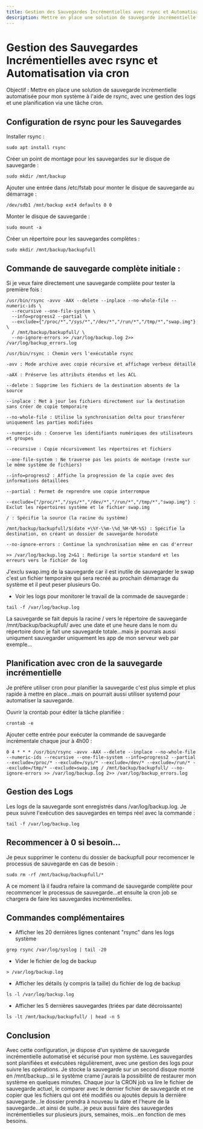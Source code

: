 ```yaml
---
title: Gestion des Sauvegardes Incrémentielles avec rsync et Automatisation viaune tâche cron
description: Mettre en place une solution de sauvegarde incrémentielle automatisée pour ton système à l'aide de rsync, avec une gestion des logs et une planification via une tâchecron.
---
```


# Gestion des Sauvegardes Incrémentielles avec rsync et Automatisation via cron

Objectif : Mettre en place une solution de sauvegarde incrémentielle automatisée pour mon système à l'aide de rsync, avec une gestion des logs et une planification via une tâche cron.

## Configuration de rsync pour les Sauvegardes

Installer rsync :

```shell
sudo apt install rsync
```

Créer un point de montage pour les sauvegardes  sur le disque de sauvegarde :

```shell
sudo mkdir /mnt/backup
```

Ajouter une entrée dans /etc/fstab pour monter le disque de sauvegarde au démarrage :

```shell
/dev/sdb1 /mnt/backup ext4 defaults 0 0
```

Monter le disque de sauvegarde :

```shell
sudo mount -a
```

Créer un répertoire pour les sauvegardes complètes :

```shell
sudo mkdir /mnt/backup/backupfull
```

## Commande de sauvegarde complète initiale :

Si je veux faire directement une sauvegarde complète pour tester la première fois :

```shell
/usr/bin/rsync -avvv -AAX --delete --inplace --no-whole-file --numeric-ids \
  --recursive --one-file-system \
  --info=progress2 --partial \
  --exclude={"/proc/*","/sys/*","/dev/*","/run/*","/tmp/*","swap.img"} \
  / /mnt/backup/backupfull/ \
  --no-ignore-errors >> /var/log/backup.log 2>> /var/log/backup_errors.log
```


`/usr/bin/rsync : Chemin vers l'exécutable rsync`

`-avv : Mode archive avec copie récursive et affichage verbeux détaillé`  

`-aAX : Préserve les attributs étendus et les ACL`  

`--delete : Supprime les fichiers de la destination absents de la source`  

`--inplace : Met à jour les fichiers directement sur la destination sans créer de copie temporaire`  

`--no-whole-file : Utilise la synchronisation delta pour transférer uniquement les parties modifiées`  

`--numeric-ids : Conserve les identifiants numériques des utilisateurs et groupes`  

`--recursive : Copie récursivement les répertoires et fichiers` 

`--one-file-system : Ne traverse pas les points de montage (reste sur le même système de fichiers)`

`--info=progress2 : Affiche la progression de la copie avec des informations détaillées`  

`--partial : Permet de reprendre une copie interrompue`
 
`--exclude={"/proc/*","/sys/*","/dev/*","/run/*","/tmp/*","swap.img"} : Exclut les répertoires système et le fichier swap.img`  

`/ : Spécifie la source (la racine du système)`  

`/mnt/backup/backupfull/$(date +\%Y-\%m-\%d_%H-%M-%S) : Spécifie la destination, en créant un dossier de sauvegarde horodaté`  

`--no-ignore-errors : Continue la synchronisation même en cas d'erreur`  

`>> /var/log/backup.log 2>&1 : Redirige la sortie standard et les erreurs vers le fichier de log`

J'exclu swap.img de la sauvegarde car il est inutile de sauvegarder le swap c'est un fichier temporaire qui sera recréé au prochain démarrage du système et il peut peser plusieurs Go.

- Voir les logs pour monitorer le travail de la commade de sauvegarde :

```shell
tail -f /var/log/backup.log
```

La sauvegarde se fait depuis la racine / vers le répertoire de sauvegarde /mnt/backup/backupfull/ avec une date et une heure dans le nom du répertoire donc je fait une sauvegarde totale...mais je pourrais aussi uniqument sauvegarder uniquement les app de mon serveur web par exemple...


## Planification avec cron de la sauvegarde incrémentielle

Je préfère utiliser cron pour planifier la sauvegarde c'est plus simple et plus rapide à mettre en place...mais on pourrait aussi utiliser systemd pour automatiser la sauvegarde.

Ouvrir la crontab pour éditer la tâche planifiée :

```shell
crontab -e
```

Ajouter cette entrée pour exécuter la commande de sauvegarde incrémentale chaque jour à 4h00 :

```shell
0 4 * * * /usr/bin/rsync -avvv -AAX --delete --inplace --no-whole-file --numeric-ids --recursive --one-file-system --info=progress2 --partial --exclude=/proc/* --exclude=/sys/* --exclude=/dev/* --exclude=/run/* --exclude=/tmp/* --exclude=swap.img / /mnt/backup/backupfull/ --no-ignore-errors >> /var/log/backup.log 2>> /var/log/backup_errors.log
```

## Gestion des Logs

Les logs de la sauvegarde sont enregistrés dans /var/log/backup.log. Je peux suivre l'exécution des sauvegardes en temps réel avec la commande :

```shell
tail -f /var/log/backup.log
```

## Recommencer à 0 si besoin...

Je peux supprimer le contenu du dossier de backupfull pour recomencer le processus de sauvegarde en cas de besoin :

```shell
sudo rm -rf /mnt/backup/backupfull/*
```

A ce moment là il faudra refaire la command de sauvegarde complète pour recommencer le processus de sauvegarde...et ensuite la cron job se chargera de faire les sauvegardes incrémentielles.

## Commandes complémentaires

-  Afficher les 20 dernières lignes contenant "rsync" dans les logs système

```shell
grep rsync /var/log/syslog | tail -20 
```
- Vider le fichier de log de backup

```shell
> /var/log/backup.log
```

- Afficher les détails (y compris la taille) du fichier de log de backup

```shell
ls -l /var/log/backup.log
```

- Afficher les 5 dernières sauvegardes (triées par date décroissante)

```shell
ls -lt /mnt/backup/backupfull/ | head -n 5
```

## Conclusion

Avec cette configuration, je dispose d'un système de sauvegarde incrémentielle automatisé et sécurisé pour mon système. Les sauvegardes sont planifiées et exécutées régulièrement, avec une gestion des logs pour suivre les opérations. Je stocke la sauvegarde sur un second disque monté en /mnt/backup...si le système crame j'aurais la possibilité de restaurer mon système en quelques minutes. Chaque jour la CRON job va lire le fichier de sauvegarde actuel, le comparer avec le dernier fichier de sauvegarde et ne copier que les fichiers qui ont été modifiés ou ajoutés depuis la dernière sauvegarde...le dossier prendra à nouveau la date et l'heure de la sauvegarde...et ainsi de suite...je peux aussi faire des sauvegardes incrémentielles sur plusieurs jours, semaines, mois...en fonction de mes besoins.



